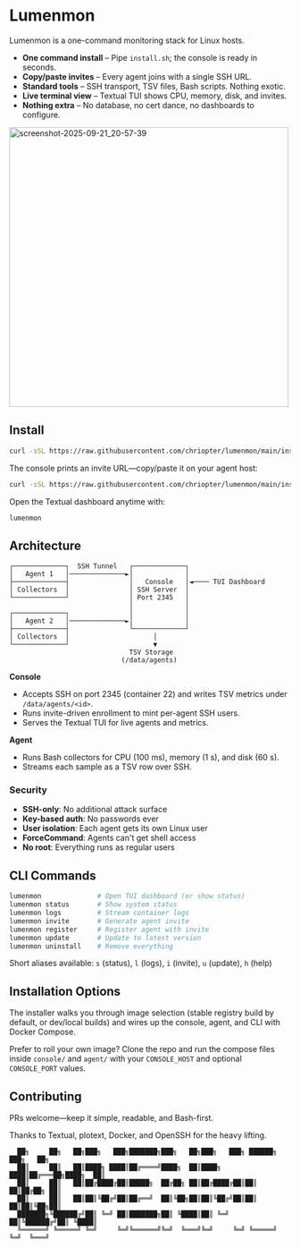 
# Lumenmon

Lumenmon is a one-command monitoring stack for Linux hosts.

- **One command install** – Pipe `install.sh`; the console is ready in seconds.
- **Copy/paste invites** – Every agent joins with a single SSH URL.
- **Standard tools** – SSH transport, TSV files, Bash scripts. Nothing exotic.
- **Live terminal view** – Textual TUI shows CPU, memory, disk, and invites.
- **Nothing extra** – No database, no cert dance, no dashboards to configure.

<img width="500" alt="screenshot-2025-09-21_20-57-39" src="https://github.com/user-attachments/assets/a900ed9c-d519-4c1c-8268-2d2417807aed" />

## Install

```bash
curl -sSL https://raw.githubusercontent.com/chriopter/lumenmon/main/install.sh | bash
```

The console prints an invite URL—copy/paste it on your agent host:

```bash
curl -sSL https://raw.githubusercontent.com/chriopter/lumenmon/main/install.sh | LUMENMON_INVITE='<invite_url>' bash
```

Open the Textual dashboard anytime with:

```bash
lumenmon
```

## Architecture

```
┌─────────────┐  SSH Tunnel   ┌─────────────┐
│   Agent 1   │──────────────►│             │
├─────────────┤               │   Console   │◄──── TUI Dashboard
│ Collectors  │               │ SSH Server  │
└─────────────┘               │ Port 2345   │
                              │             │
┌─────────────┐               │             │
│   Agent 2   │──────────────►│             │
├─────────────┤               └─────────────┘
│ Collectors  │                     │
└─────────────┘                     ▼
                              TSV Storage
                            (/data/agents)
```

**Console**
- Accepts SSH on port 2345 (container 22) and writes TSV metrics under `/data/agents/<id>`.
- Runs invite-driven enrollment to mint per-agent SSH users.
- Serves the Textual TUI for live agents and metrics.

**Agent**
- Runs Bash collectors for CPU (100 ms), memory (1 s), and disk (60 s).
- Streams each sample as a TSV row over SSH.

### Security

- **SSH-only**: No additional attack surface
- **Key-based auth**: No passwords ever
- **User isolation**: Each agent gets its own Linux user
- **ForceCommand**: Agents can't get shell access
- **No root**: Everything runs as regular users

## CLI Commands

```bash
lumenmon              # Open TUI dashboard (or show status)
lumenmon status       # Show system status
lumenmon logs         # Stream container logs
lumenmon invite       # Generate agent invite
lumenmon register     # Register agent with invite
lumenmon update       # Update to latest version
lumenmon uninstall    # Remove everything
```

Short aliases available: `s` (status), `l` (logs), `i` (invite), `u` (update), `h` (help)

## Installation Options

The installer walks you through image selection (stable registry build by default, or dev/local builds) and wires up the console, agent, and CLI with Docker Compose.

Prefer to roll your own image? Clone the repo and run the compose files inside `console/` and `agent/` with your `CONSOLE_HOST` and optional `CONSOLE_PORT` values.

## Contributing

PRs welcome—keep it simple, readable, and Bash-first.

Thanks to Textual, plotext, Docker, and OpenSSH for the heavy lifting.

```
  ██╗     ██╗   ██╗███╗   ███╗███████╗███╗   ██╗███╗   ███╗ ██████╗ ███╗   ██╗
  ██║     ██║   ██║████╗ ████║██╔════╝████╗  ██║████╗ ████║██╔═══██╗████╗  ██║
  ██║     ██║   ██║██╔████╔██║█████╗  ██╔██╗ ██║██╔████╔██║██║   ██║██╔██╗ ██║
  ██║     ██║   ██║██║╚██╔╝██║██╔══╝  ██║╚██╗██║██║╚██╔╝██║██║   ██║██║╚██╗██║
  ███████╗╚██████╔╝██║ ╚═╝ ██║███████╗██║ ╚████║██║ ╚═╝ ██║╚██████╔╝██║ ╚████║
  ╚══════╝ ╚═════╝ ╚═╝     ╚═╝╚══════╝╚═╝  ╚═══╝╚═╝     ╚═╝ ╚═════╝ ╚═╝  ╚═══╝
```
